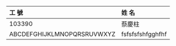 |工                                 號|姓                                          名
|    :---|    :---
|103390|蔡慶柱
|ABCDEFGHIJKLMNOPQRSRUVWXYZ|fsfsfsfshfgghfhf
